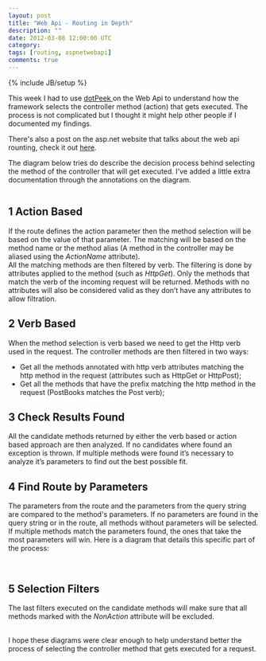 ```yaml
---
layout: post
title: "Web Api - Routing in Depth"
description: ""
date: 2012-03-08 12:00:00 UTC
category: 
tags: [routing, aspnetwebapi]
comments: true
---
```

{% include JB/setup %}

<div id="post">
<p>This week I had to use <a href="http://www.jetbrains.com/decompiler/">dotPeek </a>on the Web Api to understand how the framework selects the controller method (action) that gets executed. The process is not complicated but I thought it might help other people if I documented my findings.</p>
<p>There's also a post on the asp.net website that talks about the web api rounting, check it out&nbsp;<a href="http://www.asp.net/web-api/overview/web-api-routing-and-actions/routing-in-aspnet-web-api">here</a>.</p>
<p>The diagram below tries do describe the decision process behind selecting the method of the controller that will get executed. I've added a little extra documentation through the annotations on the diagram.</p>
<p><img alt="" src="http://www.perezgb.com/upload/webapiroutemain.jpg" /></p>
<h2>1 Action Based</h2>
<p>If the route defines the action parameter then the method selection will be based on the value of that parameter. The matching will be based on the method name or the method alias (A method in the controller may be aliased using the <em>ActionName </em>attribute).<br />
All the matching methods are then filtered by verb. The filtering is done by attributes applied to the method (such as <em>HttpGet</em>). Only the methods that match the verb of the incoming request will be returned. Methods with no attributes will also be considered valid as they don&rsquo;t have any attributes to allow filtration.</p>
<h2>2 Verb Based</h2>
<p>When the method selection is verb based we need to get the Http verb used in the request.&nbsp;The controller methods are then filtered in two ways:</p>
<ul>
    <li>Get all the methods annotated with http verb attributes matching the http method in the request (attributes such as HttpGet or HttpPost);</li>
    <li>Get all the methods that have the prefix matching the http method in the request (PostBooks matches the Post verb);</li>
</ul>
<h2>3 Check Results Found</h2>
<p>All the candidate methods returned by either the verb based or action based approach are then analyzed. If no candidates where found an exception is thrown. If multiple methods were found it&rsquo;s necessary to analyze it&rsquo;s parameters to find out the best possible fit.</p>
<h2>4 Find Route by Parameters</h2>
<p>The parameters from the route and the parameters from the query string are compared to the method's parameters. If no parameters are found in the query string or in the route, all methods without parameters will be selected. If multiple methods match the parameters found, the ones that take the most parameters will win. Here is a diagram that details this specific part of the process:</p>
<p><img alt="" src="http://www.perezgb.com/upload/webapiroutedetail.jpg" />&nbsp;</p>
<h2>5 Selection Filters</h2>
<p>The last filters executed on the candidate methods will make sure that all methods marked with the <em>NonAction </em>attribute will be excluded.<br />
&nbsp;</p>
<p>I hope these diagrams were clear enough to help understand better the process of selecting the controller method that gets executed for a request.</p>
</div>
